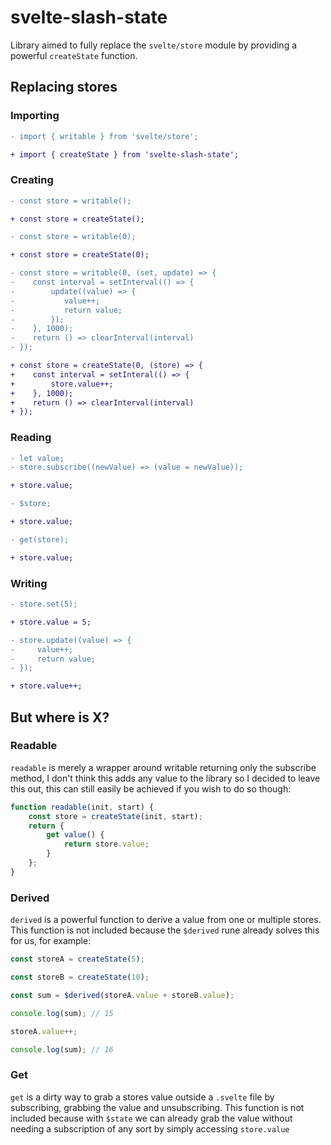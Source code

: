 # svelte-slash-state

Library aimed to fully replace the `svelte/store` module by providing a powerful `createState` function.

## Replacing stores

### Importing

```diff
- import { writable } from 'svelte/store';

+ import { createState } from 'svelte-slash-state';
```

### Creating

```diff
- const store = writable();

+ const store = createState();
```

```diff
- const store = writable(0);

+ const store = createState(0);
```

```diff
- const store = writable(0, (set, update) => {
-    const interval = setInterval(() => {
-        update((value) => {
-           value++;
-           return value;
-        });
-    }, 1000);
-    return () => clearInterval(interval)
- });

+ const store = createState(0, (store) => {
+    const interval = setInteral(() => {
+        store.value++;
+    }, 1000);
+    return () => clearInterval(interval)
+ });
```

### Reading

```diff
- let value;
- store.subscribe((newValue) => (value = newValue));

+ store.value;
```

```diff
- $store;

+ store.value;
```

```diff
- get(store);

+ store.value;
```

### Writing

```diff
- store.set(5);

+ store.value = 5;
```

```diff
- store.update((value) => {
-     value++;
-     return value;
- });

+ store.value++;
```

## But where is X?

### Readable

`readable` is merely a wrapper around writable returning only the subscribe method, I don't think this adds any value to the library so I decided to leave this out, this can still easily be achieved if you wish to do so though:

```js
function readable(init, start) {
	const store = createState(init, start);
	return {
		get value() {
			return store.value;
		}
	};
}
```

### Derived

`derived` is a powerful function to derive a value from one or multiple stores. This function is not included because the `$derived` rune already solves this for us, for example:

```js
const storeA = createState(5);

const storeB = createState(10);

const sum = $derived(storeA.value + storeB.value);

console.log(sum); // 15

storeA.value++;

console.log(sum); // 16
```

### Get

`get` is a dirty way to grab a stores value outside a `.svelte` file by subscribing, grabbing the value and unsubscribing. This function is not included because with `$state` we can already grab the value without needing a subscription of any sort by simply accessing `store.value`
